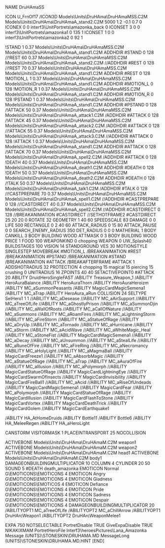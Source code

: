 NAME DruHAmaSS

ICON U_FrnOf17
/ICON3D Models\Units\DruHAma\DruHAmaMSS.C2M Models\Units\DruHAma\DruHAmaA_stand2.C2M 5000 1.2 -0.1 0.7 0  
ICONEX 0 0 interf3\UnitPortrets\amazonka_back 0
ICONSET 3 0 0 interf3\UnitPortrets\amazonka1 0 135 1
ICONSET 1 0 0 interf3\UnitPortrets\amazonka2 0 92 1

!STAND          1 0.37 Models\Units\DruHAma\DruHAmaMSS.C2M Models\Units\DruHAma\DruHAmaA_stand1.C2M
ADDHDIR #STAND 0 128
//!REST          60 0.37 Models\Units\DruHAma\DruHAmaMSS.C2M Models\Units\DruHAma\DruHAmaA_stand2.C2M
//ADDHDIR #REST 0 128
//!REST          70 0.37 Models\Units\DruHAma\DruHAmaMSS.C2M Models\Units\DruHAma\DruHAmaA_stand1.C2M
ADDHDIR #REST 0 128
!MOTION_L      1 0.37 Models\Units\DruHAma\DruHAmaMSS.C2M Models\Units\DruHAma\DruHAmaA_stand1.C2M
ADDHDIR #MOTION_L 0 128
!MOTION_R      1 0.37 Models\Units\DruHAma\DruHAmaMSS.C2M Models\Units\DruHAma\DruHAmaA_stand1.C2M
ADDHDIR #MOTION_R 0 128
!PSTAND        1 0.37 Models\Units\DruHAma\DruHAmaMSS.C2M Models\Units\DruHAma\DruHAmaA_stand1.C2M
ADDHDIR #PSTAND 0 128 
/!ATTACK        50 0.37 Models\Units\DruHAma\DruHAmaMSS.C2M Models\Units\DruHAma\DruHAmaA_attack1.C2M
/ADDHDIR #ATTACK 0 128
/!ATTACK        45 0.37 Models\Units\DruHAma\DruHAmaMSS.C2M Models\Units\DruHAma\DruHAmaA_attack2.C2M
/ADDHDIR #ATTACK 0 128
//!ATTACK        55 0.37 Models\Units\DruHAma\DruHAmaMSS.C2M Models\Units\DruHAma\DruHAmaA_attack3.C2M
//ADDHDIR #ATTACK 0 128
!ATTACK       1 0.37 Models\Units\DruHAma\DruHAmaMSS.C2M Models\Units\DruHAma\DruHAmaA_stand1.C2M
ADDHDIR #ATTACK 0 128
/!ATTACK        70 0.37 Models\Units\DruHAma\DruHAmaMSS.C2M Models\Units\DruHAma\DruHAmaA_spell2.C2M
/ADDHDIR #ATTACK 0 128
!DEATH         40 0.37 Models\Units\DruHAma\DruHAmaMSS.C2M Models\Units\DruHAma\DruHAmaA_death1.C2M
ADDHDIR #DEATH 0 128
!DEATH         50 0.37 Models\Units\DruHAma\DruHAmaMSS.C2M Models\Units\DruHAma\DruHAmaA_death2.C2M
ADDHDIR #DEATH 0 128
/!TALK         50 0.37 Models\Units\DruHAma\DruHAmaMSS.C2M Models\Units\DruHAma\DruHAmaA_talk1.C2M
/ADDHDIR #TALK 0 128
//!CASTPREPARE   70  0.37 Models\Units\DruHAma\DruHAmaMSS.C2M Models\Units\DruHAma\DruHAmaA_spell1.C2M
//ADDHDIR #CASTPREPARE 0 128
//!CASTDIRECT    40  0.37 Models\Units\DruHAma\DruHAmaMSS.C2M Models\Units\DruHAma\DruHAmaA_spell2.C2M
//ADDHDIR #CASTDIRECT 0 128
//BREAKANIMATION #CASTDIRECT
//SETHOTFRAME2 #CASTDIRECT 25 20 20 0
ROTATE 32
GEOMETRY 1 40 60
SPEEDSCALE 83
DAMAGE   0 0
LIFE     500
RECTANGLE 0 2 40 60
ATTACK_RADIUS 0 15 80
ATTACK_PAUSE 0 0
SEARCH_ENEMY_RADIUS 350
DET_RADIUS 0 0 0
MATHERIAL 1 BODY
CANKILL 3 BODY BUILDING WOOD
ATTMASK 0 3 BODY BUILDING WOOD
PRICE 1 FOOD 100
WEAPONKIND 0 chopping
WEAPON 0 UW_Splash40
BUILDSTAGES 100
VISION 14
STANDGROUND
VES 30
MOTIONSTYLE SINGLESTEP
MOVEBREAK #MOTION_L
/BREAKANIMATION #REST
/BREAKANIMATION #PSTAND
/BREAKANIMATION #STAND
/BREAKANIMATION #ATTACK
/BREAKAFTERFRAME #ATTACK 1
ADDSHOTRADIUS 32
PROTECTION 4 chopping 15 magical 15 piercing 15 crushing 0
UNITRADIUS 16
ZPOINTS 40 40
SETACTIVEPOINT0 #ATTACK 20
ABILITY DruidHeroSingleFAST
/ABILITY Treasure_Weapon_1
/ABILITY HeroAuraBalance 
/ABILITY HeroAuraThorn 
/ABILITY HeroAuraHeroizm 
/ABILITY MC_aSummonPeasants
/ABILITY MagicCardMagicSemena1
/ABILITY MC_aTrap
/ABILITY HeroAura_aRun
COLLISION 24
SELTYPE SelHero1 1 1
//ABILITY MC_aDesease
//ABILITY MC_aAirSupport
//ABILITY MC_aTreeOfLife
//ABILITY MC_aGhostlyPrison
//ABILITY MC_aSummonDjin
//ABILITY MC_aWallOfRoots
//ABILITY MC_aCallOfNature
//ABILITY MC_aSummons
//ABILITY MC_aRoamFires
//ABILITY MC_aLightningStorm
//ABILITY MC_aFireStorm
//ABILITY MC_aStatueOfRage
//ABILITY MC_aDryUp
//ABILITY MC_aTornado
//ABILITY MC_aHurricane
//ABILITY MC_aStorm
//ABILITY MC_aAcidWave
//ABILITY MC_aWhiteMagic_Heal
//ABILITY MC_aStoneFist
//ABILITY MagicCardMagicSemena1
//ABILITY MC_aDecay
//ABILITY MC_aUnsummon
//ABILITY MC_aStealLife
//ABILITY MC_aRuneOfFire
//ABILITY MC_aFireRing
//ABILITY MC_aNecromancy
//ABILITY MC_aHolyLight
//ABILITY MC_aMagmaBall
//ABILITY MagicCardFreeze1
//ABILITY MC_aAbsorbMagic
//ABILITY MC_aStatueOfRage
//ABILITY MC_aTrap
//ABILITY MC_aAuraOfFire
//ABILITY MC_aIllusion
//ABILITY MC_aPolymorph
//ABILITY MagicCardStatueOfRage
//ABILITY MagicCardLightningEye
//ABILITY MagicCardSwarmOfInsects
//ABILITY MagicCardInvisibility
//ABILITY MagicCardFireBall1
//ABILITY MC_aAcid
//ABILITY MC_aRiseOfUndeads
//ABILITY MagicCardMagicSemena1
//ABILITY MagicCardFear
//ABILITY MC_aPolymorph
//ABILITY MagicCardStatueOfRage
//ABILITY MagicCardIllusion
//ABILITY MagicCardFlashToStone
//ABILITY MagicCardVortex
//ABILITY MagicCardDeathTrick
//ABILITY MagicCardGolem
//ABILITY MagicCardEarthquake1

/ABILITY HA_AtHomeDruids
/ABILITY Bottle11
/ABILITY Bottle6
/ABILITY HA_MeleeRegen
/ABILITY HA_aHeroLight

CANSTORM
VISITORMASK 1
PLACEINTRANSPORT 25
NOCOLLISION

ACTIVEBONE Models\Units\DruHAma\DruHAmaM.C2M weapon1
ACTIVEBONE Models\Units\DruHAma\DruHAmaM.C2M weapon2
ACTIVEBONE Models\Units\DruHAma\DruHAmaM.C2M head1
ACTIVEBONE Models\Units\DruHAma\DruHAmaM.C2M body1
DAMAGEONBUILDINGMULTIPLICATOR 10
COLUMN 4
CYLINDER 20 50
SOUND 5 #DEATH death_amazonka
EMOTICON Normal G\EMOTICONS\EMOTICONS 4
EMOTICON Angry G\EMOTICONS\EMOTICONS 4
EMOTICON Gladness G\EMOTICONS\EMOTICOS 4
EMOTICON Defiance G\EMOTICONS\EMOTICONS 4
EMOTICON Pride G\EMOTICONS\EMOTICONS 4
EMOTICON Sadness G\EMOTICONS\EMOTICONS 4
EMOTICON Despair G\EMOTICONS\EMOTICONS 4
DAMAGEONBUILDINGMULTIPLICATOR 20
/ABILITYOPT1 MC_aTreeOfLife
/ABILITYOPT2 MC_aChillArrow
/ABILITYOPT1 DruHArcWeapon1
/ABILITYOPT2 DruHArcWeaponMelee1

EXPA 750
NOTSELECTABLE
PortretDisable TRUE
GiveExpaDisable TRUE
NIKAKIXMAM
PortretHeroFile Interf3\heroesPictures\Lana_Amazonka
Message (UNITS)\STONESKIN\DRUHAMA.MD
MessageLong (UNITS)\STONESKIN\DRUHAMA.MD.HINT
[END]
